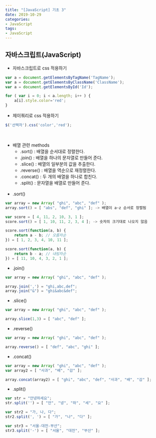 ```yaml
---
title: "[JavaScript] 기초 3"
date: 2019-10-29
categories:
- JavaScript
tags:
- JavaScript
---
```


## 자바스크립트(JavaScript)
- 자바스크립트로 css 적용하기
```javascript
var a = document.getElementsByTagName('TagName');
var a = document.getElementsByClassName('ClassName');
var a = document.getElementsById('Id');

for ( var i = 0; i < a.length; i++ ) {
    a[i].style.color='red';
}
```
- 제이쿼리로 css 적용하기
```javascript
$('선택자').css('color','red');
```
<br>

- 배열 관련 methods
    - .sort() : 배열을 순서대로 정렬한다.
    - .join() : 배열을 하나의 문자열로 만들어 준다.
    - .slice() : 배열의 일부분의 값을 추출한다.
    - .reverse() : 배열을 역순으로 재정렬한다.
    - .concat() : 두 개의 배열을 하나로 합친다.
    - .split() : 문자열을 배열로 만들어 준다.<br><br>
- .sort()
```javascript
var array = new Array( "ghi", "abc", "def" );
array.sort() = [ "abs", "def", "ghi" ]; -> 배열이 a~z 순서로 정렬됨

var score = [ 4, 11, 2, 10, 3, 1 ];
score.sort() = [ 1, 10, 11, 2, 3, 4 ]; -> 숫자의 크기대로 나오지 않음

score.sort(function(a, b) { 
    return a - b; // 오름차순
}) = [ 1, 2, 3, 4, 10, 11 ];

score.sort(function(a, b) { 
    return b - a; // 내림차순
}) = [ 11, 10, 4, 3, 2, 1 ];
```
- .join()
```javascript
var array = new Array( "ghi", "abc", "def" );

array.join(',') = "ghi,abc,def";
array.join("&") = "ghi&abc&def";
```
- .slice()
```javascript
var array = new Array( "ghi", "abc", "def" );

array.slice(1,3) = [ "abc", "def" ];
```
- .reverse()
```javascript
var array = new Array( "ghi", "abc", "def" );

array.reverse() = [ "def", "abc", "ghi" ];
```
- .concat()
```javascript
var array = new Array( "ghi", "abc", "def" );
var array2 = [ "사과", "배", "감" ];

array.concat(array2) = [ "ghi", "abc", "def", "사과", "배", "감" ];
```
- .split()
```javascript
var str = "안녕하세요";
str.split('') = [ "안", "녕", "하", "세", "요" ];

var str2 = "가, 나, 다";
str2.split(', ') = [ "가", "나", "다" ];

var str3 = "서울-대전-부산";
str3.split('-') = [ "서울", "대전", "부산" ];
```
